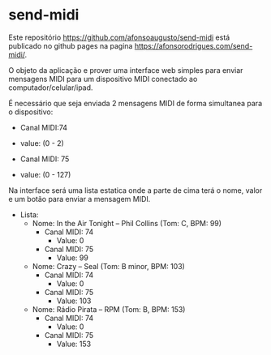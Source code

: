 # send-midi

Este repositório <https://github.com/afonsoaugusto/send-midi> está publicado no github pages na pagina <https://afonsorodrigues.com/send-midi/>.

O objeto da aplicação e prover uma interface web simples para enviar mensagens MIDI para um dispositivo MIDI conectado ao computador/celular/ipad.

É necessário que seja enviada 2 mensagens MIDI de forma simultanea para o dispositivo:

- Canal MIDI:74
- value: (0 - 2)

- Canal MIDI: 75
- value: (0 - 127)

Na interface será uma lista estatica onde a parte de cima terá o nome, valor e um botão para enviar a mensagem MIDI.

- Lista:
  - Nome: In the Air Tonight – Phil Collins (Tom: C, BPM: 99)
    - Canal MIDI: 74
      - Value: 0
    - Canal MIDI: 75
      - Value: 99
  - Nome: Crazy – Seal (Tom: B minor, BPM: 103)
    - Canal MIDI: 74
      - Value: 0
    - Canal MIDI: 75
      - Value: 103
  - Nome: Rádio Pirata – RPM (Tom: B, BPM: 153)
    - Canal MIDI: 74
      - Value: 0
    - Canal MIDI: 75
      - Value: 153
